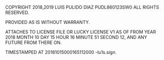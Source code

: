 COPYRIGHT 2018,2019 LUIS PULIDO DIAZ PUDL860123SW0 ALL RIGHTS RESERVED. 

PROVIDED AS IS WITHOUT WARRANTY. 

ATTACHES TO LICENSE FILE OR LUCKY LICENSE V1 AS OF FROM YEAR 2018 MONTH 10 DAY 15 HOUR 16 MINUTE 51 SECOND 12, 
AND ANY FUTURE FROM THERE ON. 

TIMESTAMPED AT 20181015000165112000 -lu1s.sign.
